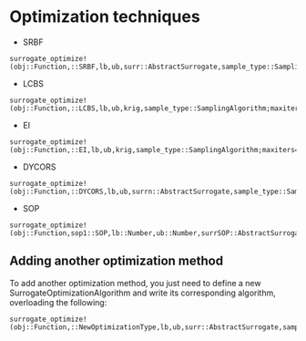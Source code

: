 # Optimization techniques

  - SRBF

```@docs
surrogate_optimize!(obj::Function,::SRBF,lb,ub,surr::AbstractSurrogate,sample_type::SamplingAlgorithm;maxiters=100,num_new_samples=100)
```

  - LCBS

```@docs
surrogate_optimize!(obj::Function,::LCBS,lb,ub,krig,sample_type::SamplingAlgorithm;maxiters=100,num_new_samples=100)
```

  - EI

```@docs
surrogate_optimize!(obj::Function,::EI,lb,ub,krig,sample_type::SamplingAlgorithm;maxiters=100,num_new_samples=100)
```

  - DYCORS

```@docs
surrogate_optimize!(obj::Function,::DYCORS,lb,ub,surrn::AbstractSurrogate,sample_type::SamplingAlgorithm;maxiters=100,num_new_samples=100)
```

  - SOP

```@docs
surrogate_optimize!(obj::Function,sop1::SOP,lb::Number,ub::Number,surrSOP::AbstractSurrogate,sample_type::SamplingAlgorithm;maxiters=100,num_new_samples=min(500*1,5000))
```

## Adding another optimization method

To add another optimization method, you just need to define a new
SurrogateOptimizationAlgorithm and write its corresponding algorithm, overloading the following:

```
surrogate_optimize!(obj::Function,::NewOptimizationType,lb,ub,surr::AbstractSurrogate,sample_type::SamplingAlgorithm;maxiters=100,num_new_samples=100)
```
